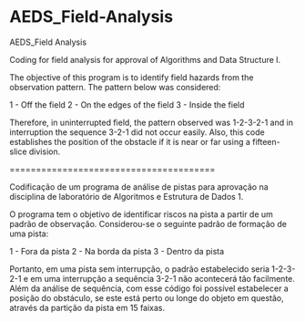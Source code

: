 # AEDS_Field-Analysis

AEDS_Field Analysis

Coding for field analysis for approval of Algorithms and Data Structure I.

The objective of this program is to identify field hazards from the observation pattern. The pattern below was considered:

1 - Off the field
2 - On the edges of the field
3 - Inside the field

Therefore, in uninterrupted field, the pattern observed was 1-2-3-2-1 and in interruption the sequence 3-2-1 did not occur easily. Also, this code establishes the position of the obstacle if it is near or far using a fifteen-slice division.


=======================================

Codificação de um programa de análise de pistas para aprovação na disciplina de laboratório de Algoritmos e Estrutura de Dados 1.

O programa tem o objetivo de identificar riscos na pista a partir de um padrão de observação. Considerou-se o seguinte padrão de formação de uma pista:

1 - Fora da pista
2 - Na borda da pista
3 - Dentro da pista

Portanto, em uma pista sem interrupção, o padrão estabelecido seria 1-2-3-2-1 e em uma interrupção a sequência 3-2-1 não acontecerá tão facilmente. Além da análise de sequência, com esse código foi possível estabelecer a posição do obstáculo, se este está perto ou longe do objeto em questão, através da partição da pista em 15 faixas.
